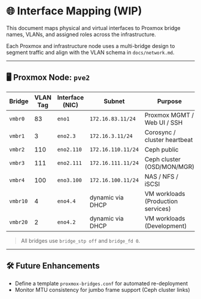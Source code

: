 # 🌐 Interface Mapping (WIP)

This document maps physical and virtual interfaces to Proxmox bridge names, VLANs, and assigned roles across the infrastructure.

Each Proxmox and infrastructure node uses a multi-bridge design to segment traffic and align with the VLAN schema in `docs/network.md`.

---

## 🖥️ Proxmox Node: `pve2`

| Bridge   | VLAN Tag | Interface (NIC)   | Subnet            | Purpose                                |
|----------|-----------|------------------|-------------------|----------------------------------------|
| `vmbr0`  | 83        | `eno1`           | `172.16.83.11/24` | Proxmox MGMT / Web UI / SSH            |
| `vmbr1`  | 3         | `eno2.3`         | `172.16.3.11/24`  | Corosync / cluster heartbeat           |
| `vmbr2`  | 110       | `eno2.110`       | `172.16.110.11/24`| Ceph public                            |
| `vmbr3`  | 111       | `eno2.111`       | `172.16.111.11/24`| Ceph cluster (OSD/MON/MGR)             |
| `vmbr4`  | 100       | `eno3.100`       | `172.16.100.11/24`| NAS / NFS / iSCSI                      |
| `vmbr10` | 4         | `eno4.4`         | dynamic via DHCP  | VM workloads (Production services)     |
| `vmbr20` | 2         | `eno4.2`         | dynamic via DHCP  | VM workloads (Development)             |

> All bridges use `bridge_stp off` and `bridge_fd 0`.


---

## 🛠️ Future Enhancements

- Define a template `proxmox-bridges.conf` for automated re-deployment
- Monitor MTU consistency for jumbo frame support (Ceph cluster links)

